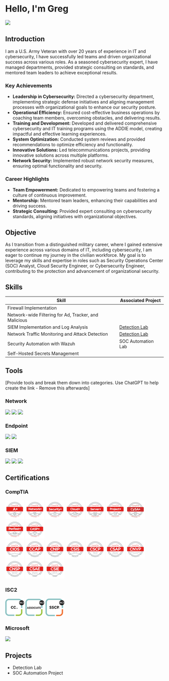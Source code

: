 # Hello, I'm Greg
<a href="https://www.linkedin.com/in/greg-moore-tecsec"><img src="https://img.shields.io/badge/-LinkedIn-0072b1?&style=for-the-badge&logo=linkedin&logoColor=white" /></a>

## Introduction
I am a U.S. Army Veteran with over 20 years of experience in IT and cybersecurity, I have successfully led teams and driven organizational success across various roles. As a seasoned cybersecurity expert, I have managed departments, provided strategic consulting on standards, and mentored team leaders to achieve exceptional results.

### Key Achievements
<ul>
  <li><b>Leadership in Cybersecurity:</b> Directed a cybersecurity department, implementing strategic defense initiatives and aligning management processes with organizational goals to enhance our security posture.</li>
  <li><b>Operational Efficiency:</b> Ensured cost-effective business operations by coaching team members, overcoming obstacles, and delivering results.</li>
  <li><b>Training and Development:</b> Developed and delivered comprehensive cybersecurity and IT training programs using the ADDIE model, creating impactful and effective learning experiences.</li>
  <li><b>System Optimization:</b> Conducted system reviews and provided recommendations to optimize efficiency and functionality.</li>
  <li><b>Innovative Solutions:</b> Led telecommunications projects, providing innovative solutions across multiple platforms.</li>
  <li><b>Network Security:</b> Implemented robust network security measures, ensuring optimal functionality and security.</li>
</ul>

### Career Highlights
<ul>
  <li><b>Team Empowerment:</b> Dedicated to empowering teams and fostering a culture of continuous improvement.</li>
  <li><b>Mentorship:</b> Mentored team leaders, enhancing their capabilities and driving success.</li>
  <li><b>Strategic Consulting:</b> Provided expert consulting on cybersecurity standards, aligning initiatives with organizational objectives.</li>
</ul>

## Objective
As I transition from a distinguished military career, where I gained extensive experience across various domains of IT, including cybersecurity, I am eager to continue my journey in the civilian workforce. My goal is to leverage my skills and expertise in roles such as Security Operations Center (SOC) Analyst, Cloud Security Engineer, or Cybersecurity Engineer, contributing to the protection and advancement of organizational security.

## Skills
| Skill                                         | Associated Project         |
|-----------------------------------------------|----------------------------|
| Firewall Implementation                       |                             |
| Network-wide Filtering for Ad, Tracker, and Malicious |                    |
| SIEM Implementation and Log Analysis          | <a href="https://google.com">Detection Lab</a>|
| Network Traffic Monitoring and Attack Detection | <a href="https://google.com">Detection Lab</a>|
| Security Automation with Wazuh                | SOC Automation Lab|
| Self-Hosted Secrets Management

## Tools
[Provide tools and break them down into categories. Use ChatGPT to help create the link - Remove this afterwards]

### Network
<div>
  <img src="https://img.shields.io/badge/-Wireshark-1679A7?&style=for-the-badge&logo=Wireshark&logoColor=white"/>
  <img src="https://img.shields.io/badge/-Suricata-EF3B2D?&style=for-the-badge&logo=Suricata&logoColor=white"/>
  <img src="https://img.shields.io/badge/-Zeek-777BB4?&style=for-the-badge&logo=Zeek&logoColor=white"/>
</div>

### Endpoint
<div>
  <img src="https://img.shields.io/badge/-Microsoft_Defender_for_Endpoint-00A4EF?&style=for-the-badge&logo=Microsoft&logoColor=white" />
  <img src="https://img.shields.io/badge/-Velociraptor-4B275F?&style=for-the-badge&logo=Velociraptor&logoColor=white" />
</div>

### SIEM
<div>
  <img src="https://img.shields.io/badge/-Microsoft_Sentinel-0078D4?&style=for-the-badge&logo=Microsoft&logoColor=white" />
  <img src="https://img.shields.io/badge/-Splunk-000000?&style=for-the-badge&logo=Splunk&logoColor=white" />
  <img src="https://img.shields.io/badge/-Elastic-005571?&style=for-the-badge&logo=Elastic&logoColor=white" />
</div>

## Certifications
### CompTIA
<div>
  <a href="https://www.credly.com/badges/747a6ca0-42b5-4879-8e76-c3d32986de95"><img src=./certification-badge-images/CompTIA/comptia-a-ce-certification.1.png/></a>
  <a href="https://www.credly.com/badges/aa590dd1-c142-44cd-8b41-473fd36b46d5"><img src=./certification-badge-images/CompTIA/comptia-network-ce-certification.1.png/></a>
  <a href="https://www.credly.com/badges/b2b36229-1300-47be-ba87-97ff4aec2c1a"><img src=./certification-badge-images/CompTIA/comptia-security-ce-certification.png/></a>
  <a href="https://www.credly.com/badges/472134ed-9145-4725-9554-8d72ca4d6b51"><img src=./certification-badge-images/CompTIA/comptia-cloud-ce-certification.1.png/></a>
  <a href="https://www.credly.com/badges/38635425-8f12-48d3-8dae-fab58a6c7392"><img src=./certification-badge-images/CompTIA/comptia-server-certification.4.png/></a>
  <a href="https://www.credly.com/badges/cd78f9ca-c35d-4582-9c88-35ca5b4960d2"><img src=./certification-badge-images/CompTIA/comptia-project-certification.1.png/></a>
  <a href="https://www.credly.com/badges/8e7979be-3e06-4a40-9f84-fc6990bc33a0"><img src=./certification-badge-images/CompTIA/comptia-cysa-ce-certification.png/></a>
  <a href="https://www.credly.com/badges/1f2766c5-d9e9-4ba2-a9be-c4653a8c0036"><img src=./certification-badge-images/CompTIA/comptia-pentest-ce-certification.png/></a>
  <a href="https://www.credly.com/badges/e1905bdd-43e5-4b03-a21f-6bb0f3f44de9"><img src=./certification-badge-images/CompTIA/comptia-advanced-security-practitioner-casp-ce-certification.png/></a>
</div>

<div>
  <a href="https://www.credly.com/badges/6192a52d-6e34-4ad0-8b62-234a73c6f86a"><img src=./certification-badge-images/CompTIA/comptia-it-operations-specialist-cios-stackable-certification.png/></a>
  <a href="https://www.credly.com/badges/e20cccc2-105a-42e5-a18d-69404865c38a"><img src=./certification-badge-images/CompTIA/comptia-cloud-admin-professional-ccap-stackable-certification.png/></a>
  <a href="https://www.credly.com/badges/993c3534-ce41-460c-96c5-edfdea248d44"><img src=./certification-badge-images/CompTIA/comptia-network-infrastructure-professional-cnip-stackable-certification.png/></a>
  <a href="https://www.credly.com/badges/3b3899fa-bcc2-488f-b431-592e238223ee"><img src=./certification-badge-images/CompTIA/comptia-secure-infrastructure-specialist-csis-stackable-certification.png/></a>
  <a href="https://www.credly.com/badges/54de8574-330c-48c4-b5b2-b862527be284"><img src=./certification-badge-images/CompTIA/comptia-secure-cloud-professional-cscp-stackable-certification.png/></a>
  <a href="https://www.credly.com/badges/da6c1c9e-b911-4da1-af49-a3176d701026"><img src=./certification-badge-images/CompTIA/comptia-security-analytics-professional-csap-stackable-certification.png/></a>
  <a href="https://www.credly.com/badges/b7cfd3bc-feb0-4146-8517-badae13087f5"><img src=./certification-badge-images/CompTIA/comptia-network-vulnerability-assessment-professional-cnvp-stackable-certification.png/></a>
  <a href="https://www.credly.com/badges/79a6dc3c-4dba-4757-abc7-e270e5533ed7"><img src=./certification-badge-images/CompTIA/comptia-network-security-professional-cnsp-stackable-certification.png/></a>
  <a href="https://www.credly.com/badges/db73cf37-012e-423f-b827-4ea13b963184"><img src=./certification-badge-images/CompTIA/comptia-security-analytics-expert-csae-stackable-certification.png/></a>
  <a href="https://www.credly.com/badges/099583e7-24d2-467c-8994-cc2f0457f087"><img src=./certification-badge-images/CompTIA/comptia-secure-infrastructure-expert-csie-stackable.png/></a>
</div>

### ISC2
<div>
  <a href="https://www.credly.com/badges/923d25db-219c-48aa-afd8-4ebfaefb3adb"><img src=./certification-badge-images/ISC2/certified-in-cybersecurity-cc.png/></a>
  <a href="https://www.credly.com/badges/3879bfd3-eace-46ce-8306-3f297f4e4e53"><img src=./certification-badge-images/ISC2/associate-of-isc2.ccsp.png/></a>
  <a href="https://www.credly.com/badges/3227c428-0e19-468b-a1af-d3491a71e378"><img src=./certification-badge-images/ISC2/systems-security-certified-practitioner-sscp.png/></a>
</div>

### Microsoft
<div>
  <a href="https://www.credly.com/badges/a8d9b1f8-3bc0-4e68-8b6e-c43a35be57cc"><img src=./certification-badge-images/Microsof/microsoft-certified-azure-fundamentals.png/></a>
</div>


## Projects
- Detection Lab
- SOC Automation Project

